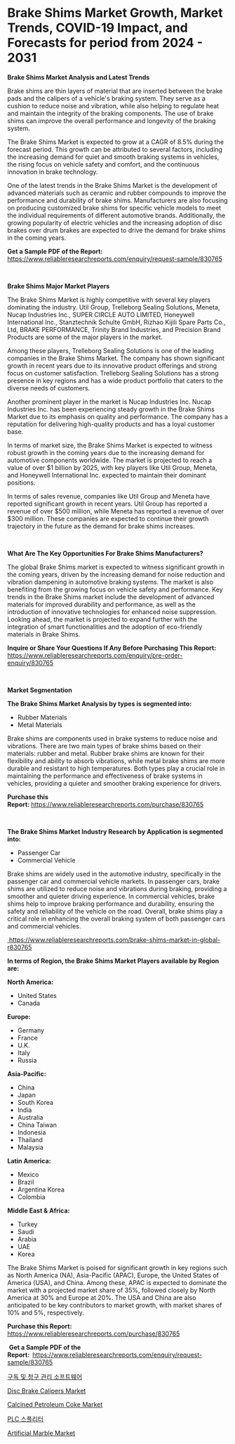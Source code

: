 <p><h1>Brake Shims Market Growth, Market Trends, COVID-19 Impact, and Forecasts for period from 2024 - 2031</h1></p><p><strong>Brake Shims Market Analysis and Latest Trends</strong></p>
<p><p>Brake shims are thin layers of material that are inserted between the brake pads and the calipers of a vehicle's braking system. They serve as a cushion to reduce noise and vibration, while also helping to regulate heat and maintain the integrity of the braking components. The use of brake shims can improve the overall performance and longevity of the braking system.</p><p>The Brake Shims Market is expected to grow at a CAGR of 8.5% during the forecast period. This growth can be attributed to several factors, including the increasing demand for quiet and smooth braking systems in vehicles, the rising focus on vehicle safety and comfort, and the continuous innovation in brake technology.</p><p>One of the latest trends in the Brake Shims Market is the development of advanced materials such as ceramic and rubber compounds to improve the performance and durability of brake shims. Manufacturers are also focusing on producing customized brake shims for specific vehicle models to meet the individual requirements of different automotive brands. Additionally, the growing popularity of electric vehicles and the increasing adoption of disc brakes over drum brakes are expected to drive the demand for brake shims in the coming years.</p></p>
<p><strong>Get a Sample PDF of the Report:&nbsp;</strong> <a href="https://www.reliableresearchreports.com/enquiry/request-sample/830765">https://www.reliableresearchreports.com/enquiry/request-sample/830765</a></p>
<p>&nbsp;</p>
<p><strong>Brake Shims Major Market Players</strong></p>
<p><p>The Brake Shims Market is highly competitive with several key players dominating the industry. Util Group, Trelleborg Sealing Solutions, Meneta, Nucap Industries Inc., SUPER CIRCLE AUTO LIMITED, Honeywell International Inc., Stanztechnik Schulte GmbH, Rizhao Kijili Spare Parts Co., Ltd, BRAKE PERFORMANCE, Trinity Brand Industries, and Precision Brand Products are some of the major players in the market.</p><p>Among these players, Trelleborg Sealing Solutions is one of the leading companies in the Brake Shims Market. The company has shown significant growth in recent years due to its innovative product offerings and strong focus on customer satisfaction. Trelleborg Sealing Solutions has a strong presence in key regions and has a wide product portfolio that caters to the diverse needs of customers.</p><p>Another prominent player in the market is Nucap Industries Inc. Nucap Industries Inc. has been experiencing steady growth in the Brake Shims Market due to its emphasis on quality and performance. The company has a reputation for delivering high-quality products and has a loyal customer base.</p><p>In terms of market size, the Brake Shims Market is expected to witness robust growth in the coming years due to the increasing demand for automotive components worldwide. The market is projected to reach a value of over $1 billion by 2025, with key players like Util Group, Meneta, and Honeywell International Inc. expected to maintain their dominant positions.</p><p>In terms of sales revenue, companies like Util Group and Meneta have reported significant growth in recent years. Util Group has reported a revenue of over $500 million, while Meneta has reported a revenue of over $300 million. These companies are expected to continue their growth trajectory in the future as the demand for brake shims increases.</p></p>
<p>&nbsp;</p>
<p><strong>What Are The Key Opportunities For Brake Shims Manufacturers?</strong></p>
<p><p>The global Brake Shims market is expected to witness significant growth in the coming years, driven by the increasing demand for noise reduction and vibration dampening in automotive braking systems. The market is also benefiting from the growing focus on vehicle safety and performance. Key trends in the Brake Shims market include the development of advanced materials for improved durability and performance, as well as the introduction of innovative technologies for enhanced noise suppression. Looking ahead, the market is projected to expand further with the integration of smart functionalities and the adoption of eco-friendly materials in Brake Shims.</p></p>
<p><strong>Inquire or Share Your Questions If Any Before Purchasing This Report:</strong> <a href="https://www.reliableresearchreports.com/enquiry/pre-order-enquiry/830765">https://www.reliableresearchreports.com/enquiry/pre-order-enquiry/830765</a></p>
<p>&nbsp;</p>
<p><strong>Market Segmentation</strong></p>
<p><strong>The Brake Shims Market Analysis by types is segmented into:</strong></p>
<p><ul><li>Rubber Materials</li><li>Metal Materials</li></ul></p>
<p><p>Brake shims are components used in brake systems to reduce noise and vibrations. There are two main types of brake shims based on their materials: rubber and metal. Rubber brake shims are known for their flexibility and ability to absorb vibrations, while metal brake shims are more durable and resistant to high temperatures. Both types play a crucial role in maintaining the performance and effectiveness of brake systems in vehicles, providing a quieter and smoother braking experience for drivers.</p></p>
<p><strong>Purchase this Report:&nbsp;</strong><a href="https://www.reliableresearchreports.com/purchase/830765">https://www.reliableresearchreports.com/purchase/830765</a></p>
<p>&nbsp;</p>
<p><strong>The Brake Shims Market Industry Research by Application is segmented into:</strong></p>
<p><ul><li>Passenger Car</li><li>Commercial Vehicle</li></ul></p>
<p><p>Brake shims are widely used in the automotive industry, specifically in the passenger car and commercial vehicle markets. In passenger cars, brake shims are utilized to reduce noise and vibrations during braking, providing a smoother and quieter driving experience. In commercial vehicles, brake shims help to improve braking performance and durability, ensuring the safety and reliability of the vehicle on the road. Overall, brake shims play a critical role in enhancing the overall braking system of both passenger cars and commercial vehicles.</p></p>
<p><a href="https://www.reliableresearchreports.com/brake-shims-market-in-global-r830765">&nbsp;https://www.reliableresearchreports.com/brake-shims-market-in-global-r830765</a></p>
<p><strong>In terms of Region, the Brake Shims Market Players available by Region are:</strong></p>
<p>
    <p> <strong> North America: </strong>
        <ul>
            <li>United States</li>
            <li>Canada</li>
        </ul>
        </p> 
    <p> <strong> Europe: </strong>
        <ul>
            <li>Germany</li>
            <li>France</li>
            <li>U.K.</li>
            <li>Italy</li>
            <li>Russia</li>
        </ul>
        </p> 
    <p> <strong> Asia-Pacific: </strong>
        <ul>
            <li>China</li>
            <li>Japan</li>
            <li>South Korea</li>
            <li>India</li>
            <li>Australia</li>
            <li>China Taiwan</li>
            <li>Indonesia</li>
            <li>Thailand</li>
            <li>Malaysia</li>
        </ul>
        </p> 
    <p> <strong> Latin America: </strong>
        <ul>
            <li>Mexico</li>
            <li>Brazil</li>
            <li>Argentina Korea</li>
            <li>Colombia</li>
        </ul>
        </p> 
    <p> <strong> Middle East & Africa: </strong>
        <ul>
            <li>Turkey</li>
            <li>Saudi</li>
            <li>Arabia</li>
            <li>UAE</li>
            <li>Korea</li>
        </ul>
    </p>
    </p>
<p><p>The Brake Shims Market is poised for significant growth in key regions such as North America (NA), Asia-Pacific (APAC), Europe, the United States of America (USA), and China. Among these, APAC is expected to dominate the market with a projected market share of 35%, followed closely by North America at 30% and Europe at 20%. The USA and China are also anticipated to be key contributors to market growth, with market shares of 10% and 5%, respectively.</p></p>
<p><strong>Purchase this Report: </strong><a href="https://www.reliableresearchreports.com/purchase/830765">https://www.reliableresearchreports.com/purchase/830765</a></p>
<p>&nbsp;<strong>Get a Sample PDF of the Report:&nbsp;&nbsp;</strong><a href="https://www.reliableresearchreports.com/enquiry/request-sample/830765">https://www.reliableresearchreports.com/enquiry/request-sample/830765</a></p>
<p><strong></strong></p>
<p><p><a href="https://github.com/nuekbpymrrz5/Market-Research-Report-List-1/blob/main/196061427344.md">구독 및 청구 관리 소프트웨어</a></p><p><a href="https://github.com/yoshih12/Market-Research-Report-List-2/blob/main/disc-brake-calipers-market.md">Disc Brake Calipers Market</a></p><p><a href="https://issuu.com/reportprime-2/docs/calcined-petroleum-coke-market-size-2030.pptx">Calcined Petroleum Coke Market</a></p><p><a href="https://github.com/BrettWeberrt8767765/Market-Research-Report-List-1/blob/main/279703227345.md">PLC 스플리터</a></p><p><a href="https://issuu.com/reportprime-2/docs/artificial-marble-market-size-2030.pptx">Artificial Marble Market</a></p></p>